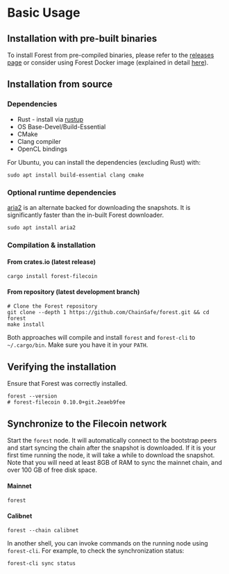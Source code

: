 # Basic Usage

## Installation with pre-built binaries

To install Forest from pre-compiled binaries, please refer to the
[releases page](https://github.com/ChainSafe/forest/releases) or consider using
Forest Docker image (explained in detail [here](docker.md)).

## Installation from source

### Dependencies

- Rust - install via [rustup](https://rustup.rs/)
- OS Base-Devel/Build-Essential
- CMake
- Clang compiler
- OpenCL bindings

For Ubuntu, you can install the dependencies (excluding Rust) with:

```shell
sudo apt install build-essential clang cmake
```

### Optional runtime dependencies

[aria2](https://aria2.github.io/) is an alternate backed for downloading the
snapshots. It is significantly faster than the in-built Forest downloader.

```shell
sudo apt install aria2
```

### Compilation & installation

#### From crates.io (latest release)

```shell
cargo install forest-filecoin
```

#### From repository (latest development branch)

```shell
# Clone the Forest repository
git clone --depth 1 https://github.com/ChainSafe/forest.git && cd forest
make install
```

Both approaches will compile and install `forest` and `forest-cli` to
`~/.cargo/bin`. Make sure you have it in your `PATH`.

## Verifying the installation

Ensure that Forest was correctly installed.

```shell
forest --version
# forest-filecoin 0.10.0+git.2eaeb9fee
```

## Synchronize to the Filecoin network

Start the `forest` node. It will automatically connect to the bootstrap peers
and start syncing the chain after the snapshot is downloaded. If it is your
first time running the node, it will take a while to download the snapshot. Note
that you will need at least 8GB of RAM to sync the mainnet chain, and over 100
GB of free disk space.

#### Mainnet

```shell
forest
```

#### Calibnet

```shell
forest --chain calibnet
```

In another shell, you can invoke commands on the running node using
`forest-cli`. For example, to check the synchronization status:

```shell
forest-cli sync status
```
